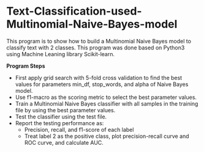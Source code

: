 # Text-Classification-used-Multinomial-Naive-Bayes-model

This program is to show how to build a Multinomial Naive Bayes model to classify text with 2 classes.
This program was done based on Python3 using Machine Leaning library Scikit-learn.

**Program Steps**
- First apply grid search with 5-fold cross validation to find the best values for parameters min_df, stop_words, and alpha of Naive Bayes model.
- Use f1-macro as the scoring metric to select the best parameter values.
- Train a Multinomial Naive Bayes classifier with all samples in the training file by using the best parameter values.
- Test the classifier using the test file. 
- Report the testing performance as:
  + Precision, recall, and f1-score of each label 
  + Treat label 2 as the positive class, plot precision-recall curve and ROC curve, and calculate AUC.
